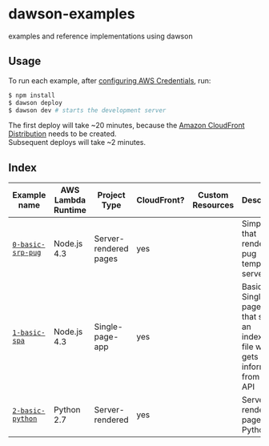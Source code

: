 dawson-examples
===============
examples and reference implementations using dawson

## Usage

To run each example, after [configuring AWS Credentials](https://dawson.sh/docs.html#0-working-with-aws), run:

```bash
$ npm install
$ dawson deploy
$ dawson dev # starts the development server
```

The first deploy will take ~20 minutes, because the [Amazon CloudFront Distribution](https://docs.aws.amazon.com/AmazonCloudFront/latest/DeveloperGuide/Introduction.html) needs to be created.  
Subsequent deploys will take ~2 minutes.

## Index

| Example name  | AWS Lambda Runtime | Project Type | CloudFront? | Custom Resources | Description | Link |
| ------------- | -------- | ------------ | ----------- | ---------------- | ----------- | ---- |
| [`0-basic-srp-pug`](0-basic-srp-pug) | Node.js 4.3 | Server-rendered pages | yes |  | Simple app that renders pug templates server-side | [Link](https://d1pxopg24eq7dd.cloudfront.net/hello/bar) |
| [`1-basic-spa`](1-basic-spa) | Node.js 4.3 | Single-page-app | yes |  | Basic Single-page-app that serves an index.html file which gets information from the API | [Link](https://d27t71oh6azhyg.cloudfront.net/) |
| [`2-basic-python`](2-basic-python) | Python 2.7 | Server-rendered | yes |  | Server-rendered pages in Python 2.7 | [Link](https://d3syf393e0no8b.cloudfront.net/test) |
